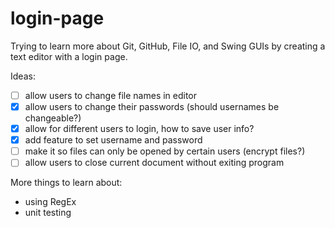 # login-page
Trying to learn more about Git, GitHub, File IO, and Swing GUIs by creating a text editor with a login page.

Ideas:
- [ ] allow users to change file names in editor
- [X] allow users to change their passwords (should usernames be changeable?)
- [X] allow for different users to login, how to save user info?
- [X] add feature to set username and password
- [ ] make it so files can only be opened by certain users (encrypt files?)
- [ ] allow users to close current document without exiting program

More things to learn about:
- using RegEx
- unit testing
